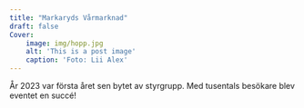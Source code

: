 ```yaml
---
title: "Markaryds Vårmarknad"
draft: false
Cover:
    image: img/hopp.jpg
    alt: 'This is a post image' 
    caption: 'Foto: Lii Alex'
---
```



År 2023 var första året sen bytet av styrgrupp. Med tusentals besökare blev eventet en succé!

